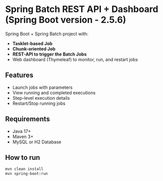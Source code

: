 # Spring Batch REST API + Dashboard (Spring Boot version - 2.5.6)

Spring Boot + Spring Batch project with:
- **Tasklet-based Job**
- **Chunk-oriented Job**
- **REST-API to trigger the Batch Jobs**
- Web dashboard (Thymeleaf) to monitor, run, and restart jobs

## Features
- Launch jobs with parameters
- View running and completed executions
- Step-level execution details
- Restart/Stop running jobs

## Requirements
- Java 17+
- Maven 3+
- MySQL or H2 Database

## How to run
```bash
mvn clean install
mvn spring-boot:run
